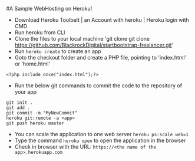 #A Sample WebHosting on Heroku!
- Download Heroku Toolbelt | an Account with heroku | Heroku login with CMD
- Run heroku from CLI
- Clone the files to your local machine 'git clone git clone https://github.com/BlackrockDigital/startbootstrap-freelancer.git'
- Run `heroku create` to create an app
- Goto the checkout folder and create a PHP file, pointing to 'index.html' or 'home.html'
```
<?php include_once("index.html");?>
```
- Run the below git commands to commit the code to the repository of your app
```
git init .
git add .
git commit -m "MyNewCommit"
heroku git:remote -a <app>
git push heroku master
```
- You can scale the application to one web server `heroku ps:scale web=1`
- Type the command `heroku open` to open the application in the browser
- Check in browser with the URL: `https://<the name of the app>.herokuapp.com`
